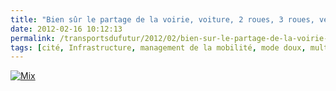 ```yaml
---
title: "Bien sûr le partage de la voirie, voiture, 2 roues, 3 roues, vélos, piétons... est un problème récent"
date: 2012-02-16 10:12:13
permalink: /transportsdufutur/2012/02/bien-sur-le-partage-de-la-voirie-voiture-2-roues-3-roues-velos-pietons-est-un-probleme-recent.html
tags: [cité, Infrastructure, management de la mobilité, mode doux, multimodes, partage de la voirie, véhicule mono-usage, vélo]
---
```


<p><a href="https://gabrielplassat.github.io/transportsdufutur/wp-content/uploads/sites/6/old/6a0120a66d2ad4970b0163017a034d970d-pi.jpg"><img alt="Mix" border="0" class="asset  asset-image at-xid-6a0120a66d2ad4970b0163017a034d970d image-full" src="/wp-content/uploads/sites/6/old/6a0120a66d2ad4970b0163017a034d970d-800wi.jpg" title="Mix" /></a></p>
